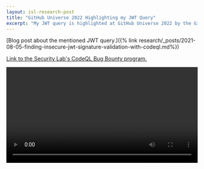 ```yaml
---
layout: isl-research-post
title: "GitHub Universe 2022 Highlighting my JWT Query"
excerpt: "My JWT query is highlighted at GitHub Universe 2022 by the GitHub Security Lab as an example for community-driven security contributions."
---
```

[Blog post about the mentioned JWT query.]({% link research/_posts/2021-08-05-finding-insecure-jwt-signature-validation-with-codeql.md%})

[Link to the Security Lab's CodeQL Bug Bounty program.](https://securitylab.github.com/bounties/)

<video preload="auto" controls="controls" style="width:100%">
{% for video in site.static_files %}
  {% if video.path contains 'assets/videos/gh_universe_22_jwt_query_highlight_full.mp4' %}
      <source type="video/mp4" src="{{ video.path }}">
  {% endif %}
  {% if video.path contains 'assets/videos/gh_universe_22_jwt_query_highlight_full.webm' %}
      <source type="video/webm" src="{{ video.path }}">
  {% endif %}
  {% if video.path contains 'assets/videos/gh_universe_22_jwt_query_highlight_full.vtt' %}
      <track label="English" kind="subtitles" srclang="en" src="{{ video.path }}" default>
  {% endif %}
{% endfor %}
  <p>Your browser does not support the video element.</p>
</video>
